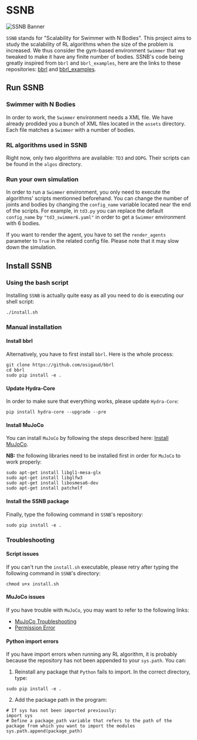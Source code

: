 # SSNB

![SSNB Banner](https://github.com/PaulTiberiu/SSNB/blob/main/SSNB.png)

`SSNB` stands for "Scalability for Swimmer with N Bodies". This project aims to study the scalability of RL algorithms when the size of the problem is increased. We thus consider the gym-based environment `Swimmer` that we tweaked to make it have any finite number of bodies. SSNB's code being greatly inspired from `bbrl` and `bbrl_examples`, here are the links to these repositories: [bbrl](https://github.com/osigaud/bbrl) and [bbrl_examples](https://github.com/osigaud/bbrl_examples).


## Run SSNB

### Swimmer with N Bodies

In order to work, the `Swimmer` environment needs a XML file. We have already prodided you a bunch of XML files located in the `assets` directory. Each file matches a `Swimmer` with a number of bodies.


### RL algorithms used in SSNB

Right now, only two algorithms are available: `TD3` and `DDPG`. Their scripts can be found in the `algos` directory.


### Run your own simulation

In order to run a `Swimmer` environment, you only need to execute the algorithms' scripts mentionned beforehand. You can change the number of joints and bodies by changing the `config_name` variable located near the end of the scripts. For example, in `td3.py` you can replace the default `config_name` by `"td3_swimmer6.yaml"` in order to get a `Swimmer` environment with 6 bodies.

If you want to render the agent, you have to set the `render_agents` parameter to `True` in the related config file. Please note that it may slow down the simulation.


## Install SSNB

### Using the bash script

Installing `SSNB` is actually quite easy as all you need to do is executing our shell script:
```
./install.sh
```


### Manual installation

#### Install bbrl

Alternatively, you have to first install `bbrl`. Here is the whole process:
```
git clone https://github.com/osigaud/bbrl
cd bbrl
sudo pip install -e .
```


#### Update Hydra-Core

In order to make sure that everything works, please update `Hydra-Core`:
```
pip install hydra-core --upgrade --pre
```


#### Install MuJoCo

You can install `MuJoCo` by following the steps described here: [Install MuJoCo](https://github.com/openai/mujoco-py#install-mujoco).

**NB:** the following libraries need to be installed first in order for `MuJoCo` to work properly:
```
sudo apt-get install libgl1-mesa-glx
sudo apt-get install libglfw3
sudo apt-get install libosmesa6-dev
sudo apt-get install patchelf
```


#### Install the SSNB package

Finally, type the following command in `SSNB`'s repository:
```
sudo pip install -e .
```


### Troubleshooting

#### Script issues

If you can't run the `install.sh` executable, please retry after typing the following command in `SSNB`'s directory:
```
chmod u+x install.sh
```


#### MuJoCo issues

If you have trouble with `MuJoCo`, you may want to refer to the following links:
- [MuJoCo Troubleshooting](https://github.com/openai/mujoco-py#troubleshooting)
- [Permission Error](https://github.com/openai/mujoco-py/issues/351)


#### Python import errors

If you have import errors when running any RL algorithm, it is probably because the repository has not been appended to your `sys.path`. You can:

1. Reinstall any package that `Python` fails to import. In the correct directory, type:
```
sudo pip install -e .
```

2. Add the package path in the program:
```
# If sys has not been imported previously:
import sys
# Define a package_path variable that refers to the path of the package from which you want to import the modules
sys.path.append(package_path)
```
